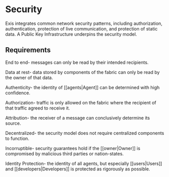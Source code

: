 # Security

Exis integrates common network security patterns, including authorization, authentication, protection of live communication, and protection of static data. A Public Key Infrastructure underpins the security model. 



<!-- After creation, an agent must obtain some set of [credentials][creds] in order to access the fabric. Credentials are some set of data which the agent can use to prove its identity and protect its communications. 

A [permission][perm] is required when sending any message to any [endpoint][endpoint] and generally represents the receiver's willingness to receive the given message.  -->

<!-- A domain may destroy its immediate subdomain or created permissions through [[revocation.|Revocation]] All subdomains of the given domain are also then invalid. -->

<!-- The presentation of credentials is defined by the distribution [[distribution|Distribution]] flows. Each of these flows defines the rules on how agents exchange or obtain keys. -->

<!-- > V2: end to end encryption for pub/sub and reg/call requires different key distribution methods and management. These requirements should be considered but are not detailed here.  -->


## Requirements 

End to end- messages can only be read by their intended recipients.

Data at rest- data stored by components of the fabric can only be read by the owner of that data.

Authenticity- the identity of [[agents|Agent]] can be determined with high confidence.

Authorization- traffic is only allowed on the fabric where the recipient of that traffic agreed to receive it.

Attribution- the receiver of a message can conclusively determine its source.

Decentralized- the security model does not require centralized components to function.

Incorruptible- security guarantees hold if the [[owner|Owner]] is compromised by malicious third parties or nation-states.

Identity Protection- the identity of all agents, but especially [[users|Users]] and [[developers|Developers]] is protected as rigorously as possible.  


[message]:/pages/riffle/Message.md
[agent]:/pages/riffle/Agent.md
[node]:/pages/fabric/Node.md
[fabric]:/pages/fabric/Fabric.md
[domain]:/pages/riffle/Domain.md
[action]:/pages/riffle/Agent.md
[endpoint]:/pages/riffle/Endpoint.md
[samples]:/pages/samples/Samples.md

[auth]:/pages/appliances/Auth-Appliance.md
[creds]:/pages/security/Credentials.md
[perm]:/pages/security/Permission.md

[perm]:/pages/security/Permission.md
[flows]:/pages/security/Security-Flows.md